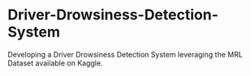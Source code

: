 # Driver-Drowsiness-Detection-System
Developing a Driver Drowsiness Detection System leveraging the MRL Dataset available on Kaggle.
